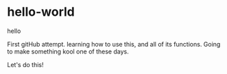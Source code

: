 # hello-world
hello

First gitHub attempt. learning how to use this, and all of its functions.
Going to make something kool one of these days.

Let's do this!
